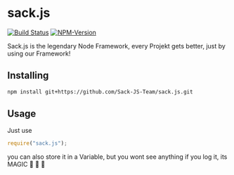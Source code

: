 # sack.js
[![Build Status](https://travis-ci.org/Sack-JS-Team/sack.js.svg?branch=master)](https://travis-ci.org/Sack-JS-Team/sack.js) [![NPM-Version](https://img.shields.io/npm/v/sack.js.svg)](https://npmjs.org/package/sack.js)

Sack.js is the legendary Node Framework, every Projekt gets better, just by using our Framework!

## Installing
```bash
npm install git+https://github.com/Sack-JS-Team/sack.js.git
```
## Usage
Just use 
```javascript 
require("sack.js"); 
```
you can also store it in a Variable, but you wont see anything if you log it, its MAGIC :unicorn: :tada: :tada:
